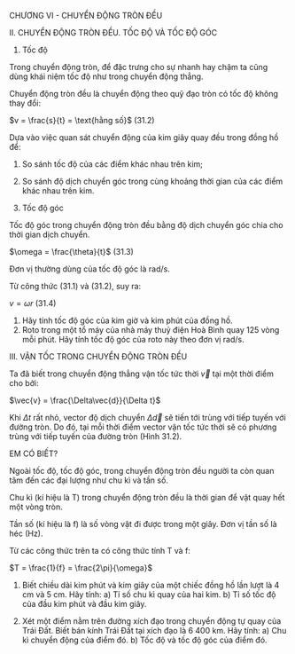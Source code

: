 CHƯƠNG VI - CHUYỂN ĐỘNG TRÒN ĐỀU

II. CHUYỂN ĐỘNG TRÒN ĐỀU. TỐC ĐỘ VÀ TỐC ĐỘ GÓC

1. Tốc độ

Trong chuyển động tròn, để đặc trưng cho sự nhanh hay chậm ta cũng dùng khái niệm tốc độ như trong chuyển động thẳng.

Chuyển động tròn đều là chuyển động theo quỹ đạo tròn có tốc độ không thay đổi:

$v = \frac{s}{t} = \text{hằng số}$ (31.2)

Dựa vào việc quan sát chuyển động của kim giây quay đều trong đồng hồ để:
1. So sánh tốc độ của các điểm khác nhau trên kim;
2. So sánh độ dịch chuyển góc trong cùng khoảng thời gian của các điểm khác nhau trên kim.

2. Tốc độ góc

Tốc độ góc trong chuyển động tròn đều bằng độ dịch chuyển góc chia cho thời gian dịch chuyển.

$\omega = \frac{\theta}{t}$ (31.3)

Đơn vị thường dùng của tốc độ góc là rad/s.

Từ công thức (31.1) và (31.2), suy ra:

$v = \omega r$ (31.4)

1. Hãy tính tốc độ góc của kim giờ và kim phút của đồng hồ.
2. Roto trong một tổ máy của nhà máy thuỷ điện Hoà Bình quay 125 vòng mỗi phút. Hãy tính tốc độ góc của roto này theo đơn vị rad/s.

III. VẬN TỐC TRONG CHUYỂN ĐỘNG TRÒN ĐỀU

Ta đã biết trong chuyển động thẳng vận tốc tức thời $\vec{v}$ tại một thời điểm cho bởi:

$\vec{v} = \frac{\Delta\vec{d}}{\Delta t}$

Khi $\Delta t$ rất nhỏ, vector độ dịch chuyển $\Delta\vec{d}$ sẽ tiến tới trùng với tiếp tuyến với đường tròn. Do đó, tại mỗi thời điểm vector vận tốc tức thời sẽ có phương trùng với tiếp tuyến của đường tròn (Hình 31.2).

EM CÓ BIẾT?

Ngoài tốc độ, tốc độ góc, trong chuyển động tròn đều người ta còn quan tâm đến các đại lượng như chu kì và tần số.

Chu kì (kí hiệu là T) trong chuyển động tròn đều là thời gian để vật quay hết một vòng tròn.

Tần số (kí hiệu là f) là số vòng vật đi được trong một giây. Đơn vị tần số là héc (Hz).

Từ các công thức trên ta có công thức tính T và f:

$T = \frac{1}{f} = \frac{2\pi}{\omega}$

1. Biết chiều dài kim phút và kim giây của một chiếc đồng hồ lần lượt là 4 cm và 5 cm. Hãy tính:
a) Tỉ số chu kì quay của hai kim.
b) Tỉ số tốc độ của đầu kim phút và đầu kim giây.

2. Xét một điểm nằm trên đường xích đạo trong chuyển động tự quay của Trái Đất. Biết bán kính Trái Đất tại xích đạo là 6 400 km. Hãy tính:
a) Chu kì chuyển động của điểm đó.
b) Tốc độ và tốc độ góc của điểm đó.